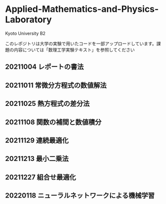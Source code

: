 # Applied-Mathematics-and-Physics-Laboratory
Kyoto University B2

このレポジトリは大学の実験で用いたコードを一部アップロードしています。課題の内容については「数理工学実験テキスト」を参照してください

## 20211004 レポートの書法

## 20211011 常微分方程式の数値解法

## 20211025 熱方程式の差分法

## 20211108 関数の補間と数値積分

## 20211129 連続最適化

## 20211213 最小二乗法

## 20211227 組合せ最適化

## 20220118 ニューラルネットワークによる機械学習
